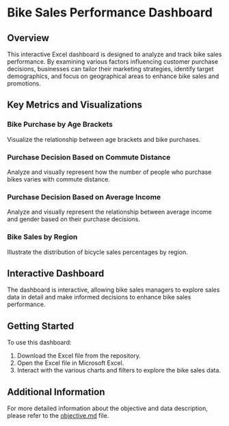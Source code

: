 # Bike Sales Performance Dashboard

## Overview

This interactive Excel dashboard is designed to analyze and track bike sales performance. By examining various factors influencing customer purchase decisions, businesses can tailor their marketing strategies, identify target demographics, and focus on geographical areas to enhance bike sales and promotions.

## Key Metrics and Visualizations

### Bike Purchase by Age Brackets
Visualize the relationship between age brackets and bike purchases.

### Purchase Decision Based on Commute Distance
Analyze and visually represent how the number of people who purchase bikes varies with commute distance.

### Purchase Decision Based on Average Income
Analyze and visually represent the relationship between average income and gender based on their purchase decisions.

### Bike Sales by Region
Illustrate the distribution of bicycle sales percentages by region.

## Interactive Dashboard

The dashboard is interactive, allowing bike sales managers to explore sales data in detail and make informed decisions to enhance bike sales performance.

## Getting Started

To use this dashboard:
1. Download the Excel file from the repository.
2. Open the Excel file in Microsoft Excel.
3. Interact with the various charts and filters to explore the bike sales data.

## Additional Information

For more detailed information about the objective and data description, please refer to the [objective.md](objective.md) file.

